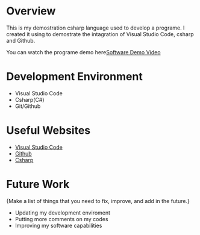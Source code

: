 # Overview
This is my demostration csharp language used to develop a programe. l created it using to demostrate the intagration of Visual Studio Code, csharp and Github.



You can watch the programe demo here[Software Demo Video](http://youtube.link.goes.here)

# Development Environment

* Visual Studio Code
* Csharp(C#)
* Git/Github

# Useful Websites

* [Visual Studio Code](https://code.visualstudio.com/download)
* [Github](https://github.com/)
* [Csharp](https://dotnet.microsoft.com/en-us/languages/csharp)

# Future Work

{Make a list of things that you need to fix, improve, and add in the future.}

- Updating my development enviroment
- Putting more comments on my codes
- Improving my software capabilities